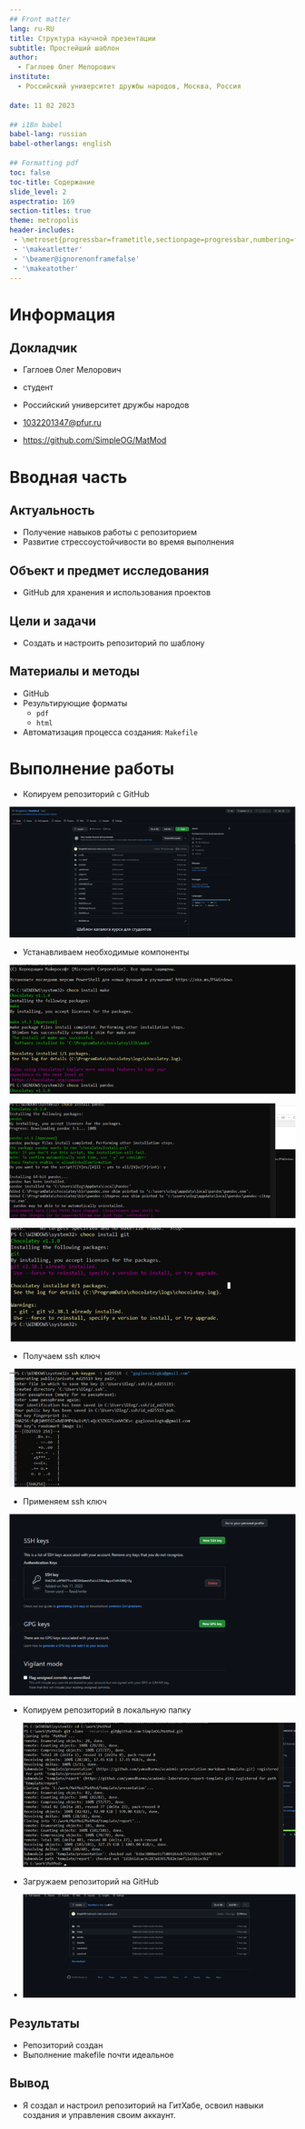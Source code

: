 ```yaml
---
## Front matter
lang: ru-RU
title: Структура научной презентации
subtitle: Простейший шаблон
author:
  - Гаглоев Олег Мелорович
institute:
  - Российский университет дружбы народов, Москва, Россия
  
date: 11 02 2023

## i18n babel
babel-lang: russian
babel-otherlangs: english

## Formatting pdf
toc: false
toc-title: Содержание
slide_level: 2
aspectratio: 169
section-titles: true
theme: metropolis
header-includes:
 - \metroset{progressbar=frametitle,sectionpage=progressbar,numbering=fraction}
 - '\makeatletter'
 - '\beamer@ignorenonframefalse'
 - '\makeatother'
---
```


# Информация

## Докладчик


  * Гаглоев Олег Мелорович
  * студент
 
  * Российский университет дружбы народов
  * 1032201347@pfur.ru
  * https://github.com/SimpleOG/MatMod



# Вводная часть

## Актуальность

- Получение навыков работы с репозиторием
- Развитие стрессоустойчивости во время выполнения 

## Объект и предмет исследования

- GitHub для хранения и использования проектов


## Цели и задачи

- Создать и настроить репозиторий по шаблону

## Материалы и методы

- GitHub
- Результирующие форматы
	- `pdf`
	- `html`
- Автоматизация процесса создания: `Makefile`

# Выполнение работы
- Копируем репозиторий с GitHub
  
![](image/2.png)

- Устанавливаем необходимые компоненты
  
![](image/3.png)

![](image/4.png)

![](image/5.png)

- Получаем ssh ключ
  
![](image/6.png)

- Применяем ssh ключ
  
 ![](image/8.png)

- Копируем репозиторий в локальную папку
  
  ![](image/9.png)

- Загружаем репозиторий на GitHub
  
- ![](image/17.png)
## Результаты

- Репозиторий создан
- Выполнение makefile почти идеальное

## Вывод
- Я создал и настроил репозиторий на ГитХабе, освоил навыки создания и управления своим аккаунт.


